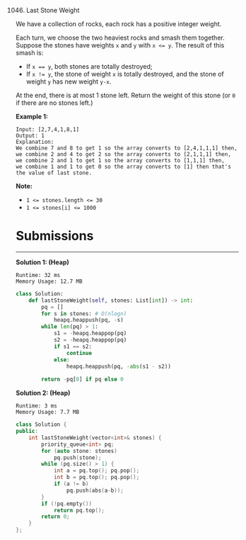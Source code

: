 1046. Last Stone Weight


We have a collection of rocks, each rock has a positive integer weight.

Each turn, we choose the two heaviest rocks and smash them together.  Suppose the stones have weights `x` and `y` with `x <= y`.  The result of this smash is:

* If `x == y`, both stones are totally destroyed;
* If `x != y`, the stone of weight `x` is totally destroyed, and the stone of weight `y` has new weight `y-x`.

At the end, there is at most 1 stone left.  Return the weight of this stone (or `0` if there are no stones left.)

 

**Example 1:**
```
Input: [2,7,4,1,8,1]
Output: 1
Explanation: 
We combine 7 and 8 to get 1 so the array converts to [2,4,1,1,1] then,
we combine 2 and 4 to get 2 so the array converts to [2,1,1,1] then,
we combine 2 and 1 to get 1 so the array converts to [1,1,1] then,
we combine 1 and 1 to get 0 so the array converts to [1] then that's the value of last stone.
```

**Note:**

* `1 <= stones.length <= 30`
* `1 <= stones[i] <= 1000`

# Submissions
---
**Solution 1: (Heap)**
```
Runtime: 32 ms
Memory Usage: 12.7 MB
```
```python
class Solution:
    def lastStoneWeight(self, stones: List[int]) -> int:
        pq = []
        for s in stones: # O(nlogn)
            heapq.heappush(pq, -s)
        while len(pq) > 1:
            s1 = -heapq.heappop(pq)
            s2 = -heapq.heappop(pq)
            if s1 == s2:
                continue
            else:
                heapq.heappush(pq, -abs(s1 - s2))
                
        return -pq[0] if pq else 0
```

**Solution 2: (Heap)**
```
Runtime: 3 ms
Memory Usage: 7.7 MB
```
```c++
class Solution {
public:
    int lastStoneWeight(vector<int>& stones) {
        priority_queue<int> pq;
        for (auto stone: stones)
            pq.push(stone);
        while (pq.size() > 1) {
            int a = pq.top(); pq.pop();
            int b = pq.top(); pq.pop();
            if (a != b)
                pq.push(abs(a-b));
        }
        if (!pq.empty())
            return pq.top();
        return 0;
    }
};
```

